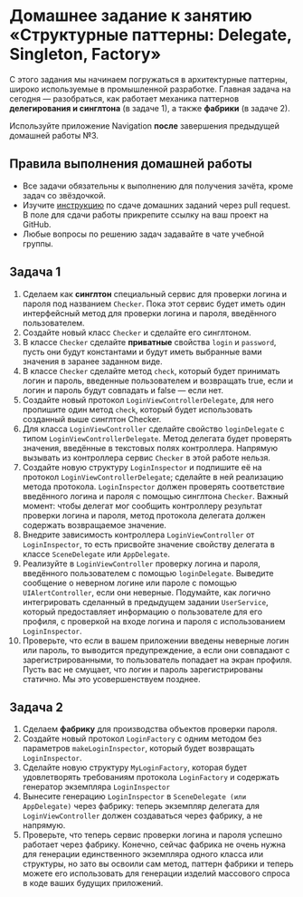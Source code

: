 # Домашнее задание к занятию «Структурные паттерны: Delegate, Singleton, Factory»

С этого задания мы начинаем погружаться в архитектурные паттерны, широко используемые в промышленной разработке. Главная задача на сегодня — разобраться, как работает механика паттернов **делегирования и синглтона** (в задаче 1), а также **фабрики** (в задаче 2).

Используйте приложение Navigation **после** завершения предыдущей домашней работы №3.

## Правила выполнения домашней работы

* Все задачи обязательны к выполнению для получения зачёта, кроме задач со звёздочкой.
* Изучите [инструкцию](https://github.com/netology-code/iosint-homeworks/blob/main/Pull%20request's%20guideline.md) по сдаче домашних заданий через pull request. В поле для сдачи работы прикрепите ссылку на ваш проект на GitHub.
* Любые вопросы по решению задач задавайте в чате учебной группы.

## Задача 1

1. Сделаем как **синглтон** специальный сервис для проверки логина и пароля под названием `Checker`. Пока этот сервис будет иметь один интерфейсный метод для проверки логина и пароля, введённого пользователем.
2. Создайте новый класс `Checker` и сделайте его синглтоном.
3. В классе `Checker` сделайте **приватные** свойства `login` и `password`, пусть они будут константами и будут иметь выбранные вами значения в заранее заданном виде.
4. В классе `Checker` сделайте метод `check`, который будет принимать логин и пароль, введенные пользователем и возвращать true, если и логин и пароль будут совпадать и false — если нет. 
5. Создайте новый протокол `LoginViewControllerDelegate`, для него пропишите один метод `check`, который будет использовать созданный выше синглтон Checker. 
6. Для класса `LoginViewController` сделайте свойство `loginDelegate` с типом `LoginViewControllerDelegate`. Метод делегата будет проверять значения, введённые в текстовых полях контроллера. Напрямую вызывать из контроллера сервис `Checker` в этой работе нельзя. 
7. Создайте новую структуру `LoginInspector` и подпишите её на протокол `LoginViewControllerDelegate`; сделайте в ней реализацию метода протокола. `LoginInspector` должен проверять соответствие введённого логина и пароля с помощью синглтона `Checker`. Важный момент: чтобы делегат мог сообщить контроллеру результат проверки логина и пароля, метод протокола делегата должен содержать возвращаемое значение.
8. Внедрите зависимость контроллера `LoginViewController` от `LoginInspector`, то есть присвойте значение свойству делегата в классе `SceneDelegate` или `AppDelegate`.
9. Реализуйте в `LoginViewController` проверку логина и пароля, введённого пользователем с помощью `loginDelegate`. Выведите сообщение о неверном логине или пароле с помощью `UIAlertController`, если они неверные. Подумайте, как логично интегрировать сделанный в предыдущем задании `UserService`, который предоставляет информацию о пользователе для его профиля, c проверкой на входе логина и пароля c использованием `LoginInspector`.
10. Проверьте, что если в вашем приложении введены неверные логин или пароль, то выводится предупреждение, а если они совпадают с зарегистрированными, то пользователь попадает на экран профиля. Пусть вас не смущает, что логин и пароль зарегистрированы статично. Мы это усовершенствуем позднее.

## Задача 2

1. Сделаем **фабрику** для производства объектов проверки пароля.
2. Создайте новый протокол `LoginFactory` с одним методом без параметров `makeLoginInspector`, который будет возвращать `LoginInspector`.
3. Сделайте новую структуру `MyLoginFactory`, которая будет удовлетворять требованиям протокола `LoginFactory` и содержать генератор экземпляра `LoginInspector`
4. Вынесите генерацию `LoginInspector` в `SceneDelegate (или AppDelegate)` через фабрику: теперь экземпляр делегата для `LoginViewController` должен создаваться через фабрику, а не напрямую.
5. Проверьте, что теперь сервис проверки логина и пароля успешно работает через фабрику. Конечно, сейчас фабрика не очень нужна для генерации единственного экземпляра одного класса или структуры, но зато вы освоили сам метод, паттерн фабрики и теперь можете его использовать для генерации изделий массового спроса в коде ваших будущих приложений.
